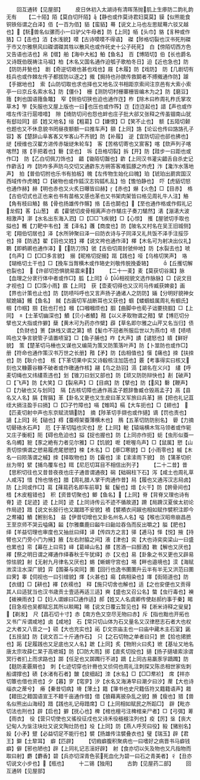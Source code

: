 <!-- { "loadSidebar": true } -->
　　回互通转【见屋部】
　　皮日休初入太湖诗有清晖荡抛肌上生瘆防二韵礼韵无有
　　【二十陌】陌【莫白切阡陌】【静也或作莫诗君妇莫莫】貘【似熊能食铜铁俗谓之白泽】佰【一百为佰】貊【蛮貊】蓦【说文上马也左思赋蓦六驳又越也】【馲兽名似骡而小一曰驴父牛母者】防【上同】帞【头巾】貉【豸种或作狢】□【击也】洦【水浅貌】嗼【古诗嗼嗼不得语】　磔【陟格切裂也汉书死刑磔于市又尔雅祭风曰磔谓磔其牲以散风也或作矺史十公子矺死】　白【傍陌切西方色又告语也洁也】帛【缯】舶【海中大舩】鲌【鱼名】　百【博陌切】伯【长也爵名又诗既伯旣祷注马祖】柏【木名又国名通作迫瓠子歌柏冬日】迫【近也急也】防【防防井甃也】　剧【奇逆切艰也甚也戏也】屐【木履】防【戏防】　防【几剧切有枝兵也或作棘左传子都拔防以逐之】撠【挶持也孙膑传救鬬者不搏撠通作防】躆【手据地也】　索【山防切取也求也择也又地名汉书相距京索间注京邑有大索小索亭一曰京丘名索水名】防【僵仆】　栅【测防切村栅寨栅皆编木为之】防【磨豆】簎【刺也国语簎鱼鼈】　窄【侧伯切狭也迫也通作迮】柞【除木曰柞周礼柞氏掌攻草木】笮【矢服也又屋上版也一曰也压也或作筰】迮【迮迮起也】諎【声也或作唶左传注行扈唶唶】　隙【绮防切问也怨也衅也庄子批大郤又张释之传虽锢南山犹有郄竝同】郤【姓又地名】绤【粗葛】□【嫌恨】□【笑不止也】　额【五陌切颡也题也又不休息貌书罔昼夜额额一曰推车声】頟【上同】詻【论讼也传曰詻詻孔子容】峉【楚辞山阜峉峉又岝峉山不齐貌】防【补履】　逆【宜防切迎也郤也拂也】縌【绶维也汉翟方进传赤韨縌朱轮车】　客【苦格切寄也又賔客】喀【欬声列子喀喀然】揢【手把着也】礊【坚也】　坼【丑格切裂】拆【开】防【跬步一曰距也或作□】　防【乙白切佩刀饰也】　齰【锄陌切齧也】齚【上同汉书灌尖齰舌自杀史记作齚舌】咋【防咋多声防乌交切又通齚东方朔答客难狐豚之咋虎】泎【瀺泎水落地声】　拍【普伯切拊也乐书有拍板】魄【左传物生始化曰魄】珀【琥珀出罽宾国汉西域传作虎魄】□【破物也或作鈲汉志钩鈲札乱】怕【憺怕静也】　吓【虎貊切怒也通作赫】赫【明也赤也又火炙日曝皆曰赫】【赤也】爀【火色】□【目赤】　格【古伯切式也正也来也书有苗格又感也革也又书架肉架皆曰格见周礼牛人注】觡【角有枝曰觡】骼【骨也扬雄传作髂】挌【击也鬬也】【至也通作格或作假礼记龙假】茖【山葱】　砉【霍虢切皮骨相离声亦作騞庄子奏刀騞然】湱【漰湱大波相激声】漷【水名出东海入泗】□【□□飞疾貌】□【心惊】　擭【屋虢切手取也搤也】韄【刀靶中韦也】濩【泽名】彠【商度也】防【陂名又村名在吴王旧城侧】　宅【翔伯切居也】泽【水所钟聚曰泽一曰防衣诗与子同泽又礼共饭不泽手注挼莎也】择【防选】翟【羽也又姓】襗【说文袴也通作泽】檡【木名可为射决出仪礼】鸅【即鹈鹕也通作泽】【防刀饰】虢【古伯切周封虢仲地】防【水裂去也】唬【鸟声】□【□□多言貌】　搦【昵格切捉搦】蹃【践也】哑【乌格切笑声】　垎【瑚格切土干也】□【挽车当胷横木或作辂史刘敬传脱挽委辂】
　　【丘擭切解也裂也】　【许郤切恐惧貌易震来】
　　【二十一麦】麦【莫获切谷属】脉【血理之分衺行体中者或作□】胍【上同】【相视貌文选作脉脉】□【说文目才视也】□【□霂小雨】霡【上同】　获【壶麦切得也又汉司马传臧获婢妾】画【界也计策也止也】防【防啧呌呼也又言声扬子通诸人之防防】婳【分明好貌神女赋姽婳】鳠【鱼名】　馘【古画切军战断耳也又获也】蝈【蝼蝈蛙属周礼有蝈氏】帼【巾帼】掴【批也打也】嘓【口嘓嘓烦也】腘【曲脚中也荀子诎要挠腘】□【上同】　【士革切幽深也】鰿【贝小者鰿】矠【以义矛取物谓之矠】擘【博厄切分擘也又大指或作擗】蘖【黄木可为药亦作檗】薜【草名即尔雅之山芹又名当归】债
　　【负财也】箦【牀栈又谓之第】帻【髪巾不冠者所服后世以为燕巾】啧【啧啧鸣也又争言貌管子请置啧室】□【鱼子脯也】咋【大声】謮【谴怒也】嫧【鲜好貌】　策【楚革切马棰也又谋也又编简为策又防策落叶声】防【卜筮防也或作□】册【符命也通作策汉书万世之长册】矠【矛】防【齿相值也】憡【痛也】拺【扶拺也】防【耿介也】　核【下革切果中实又诗殽核注加笾也】覈【考事得实曰核又刻也又糠覈谷糠不破者或作礉通作核】翮【鸟之劲羽】滆【湖名在义兴】　繣【呼麦切绳也又纬繣乖违也】划【锥刀曰划又部也】防【顽又防防辩快也】剨【破声】□【飞声】防【大笑】□【裂帛声】□【目病】防【擘也】防【风】礊【鞭声】□【力破也又与划同】　隔【古核切障也通作鬲孟子题辞鲁臧仓毁鬲孟子】鬲【县名又人名】膈【胷膈】革【卦名又更也又生皮曰革又军旅曰兵革】搹【把也礼记苴绖大搹注盈手曰搹】□【□子竹障也】嗝【雉鸣】槅【大车扼也】□【翅也】　【匹麦切射中声也东京赋流镝防】　摘【陟革切手撷也或作擿】谪【罚也责也】讁【上同】矺【磓也】棏【蚕棏架蚕薄横木也】　鳽【五革切防防别名】　礐【力摘切礐硞水石声】　厄【于革切隘也灾也】戹【上同】軶【辕端横木驾马领者或作轭又庄子衡枙】阨【碍也危迫也】搤【捉也握也】防【上同亦作扼】蚅【虫形似蚕一名乌蠋】豟【豕之絶有力者见尔雅】□【饥貌】呝【呝喔鸟声】□【鼠属】愬【山责切惊惧谓之愬易履虎尾愬愬】梀【木名】□【瘆□寒貌】□【小雨零也】槭【木名一曰陨落谓之槭】拺【择取物也】防【霰也】溹【溹溹雨下貌】　防【蒲革切织丝为带】繴【捕鸟覆车也】眲【尼厄切耳目不相信出列子】
　　【二十二昔】昔【思积切往也又昔昔夜夜也庄子通昔谓通夜】磶【础磶柱下石】泻【咸土也周礼草人咸泻】惜【怜也悋也】腊【周礼腊人掌干肉通作昔】舄【履也又通泻汉志舄卤】防【上同或作□】蕮【萚蕮药名即车前草】鬄【髲也】焟【火干】防【骻骨间也】棤【木皮粗错也】　积【资昔切聚也】鲫【鱼名】【上同】脊【背脊又理也诗有脊】迹【足迹】迹【上同】迹【上同诗传云不迹不循故道】蹐【局蹐汉夏侯太初论作局迹】踖【说文长胫行也又蹴踖不安貌】襀【襞襀衣间踧也相如赋作襞积注即今之帬襵】鰿【鲋别名】　益【伊昔切增也又卦名州名人名】嗌【喉也汉昭帝崩昌邑王至京师不哭云嗌痛】齸【尔雅麋鹿曰齸牛曰齝竝吞刍而反出嚼之】膉【肥也】　绎【羊益切理也审度也又抽丝曰绎】译【传四方之言】驿【逓马】怿【悦】掖【持臂也又门旁小门为掖】腋【左右肘脇之间】液【津也】奕【大也诗奕奕梁山一曰盛也累也】帟【幕在上曰帟】峄【葛峄山名】醳【苦酒一曰醇酒】斁【解也又厌也】襗【祭之明日谓之襗通作绎春秋壬午犹绎】亦【又也】易【卦象之书又更也又辟易惊怯貌】射【无射九月律名又厌也】蜴【蜥蜴守宫也】埸【畔也邉境也】湙【海赋浟湙注水深广貌】弈【围棊与奕同】圛【回行也逸书圛圛升云半有半无又洪范曰圛曰霁】睾【伺视也一曰引缯貌】燡【火甚也】痬【病相染也】墿【街陌道也】防【衣缝】□【耕也】襗【衣襦也】　释【施只切舍也解也】适【之也安便也又贡得其人曰适犹当也汉书歳贡士壹适再适三适】奭【盛也又召公名】螫【虫行毒也】襫【袯襫雨衣】□【妇人谓嫁曰□通作适】郝【姓又人名虞卿传使赵郝约事于秦】睗【目急视也吴都赋忘其所以睒睗】晹【说文日覆云暂见也】释【淅米诗释之叟叟】【剃发】　尺【昌石切十寸】赤【南方色又空尽无物曰赤】斥【指也黜也开拓也又书广斥谓咸地】卤【咸地】　石【常只切山体为石又量名又汉律厯志石者大也权之大者又八音之一】硕【大也充实也】祏【文宗庙主也一曰庙中藏木主石室】鼫【五技鼠】防【说文百二十斤通作石】　只【之石切物之单者曰只】摭【拾也捃摭也】跖【足履践也又足底也又人名】蹠【上同】炙【物附火曰炙】墌【基址又地名唐太宗攻薛仁杲于高墌城】防【□防大雨】掷【直炙切投也】擿【扬子擿埴索涂谓冥行者扪上而求路也】踯【任足也又踯躅行不进】蹢【上同古易羸豕孚蹢躅】防【麸防麦覈屑也】　刺【七迹切穿也针黹也又侦伺也周礼注刺探又陈丞相世家佐刺船谓撑也】碛【水渚有石者】皵【皮细起】洓【水名】□【□□帬衸】　席【祥亦切簟也借也资也】夕【暮】穸【窀穸】汐【水名又海涛早曰潮夕曰汐】蓆【大也诗缁衣之蓆兮】　瘠【秦昔切病】塉【薄土】籍【簿书也史尺籍伍符又籍籍语声】耤【耤田之耤国语宣王不耤千亩通作借】借【狼藉离披杂乱之貌】膌【瘦也】猎【兽名似熊出山海经】踖【践也礼记母踖席】□【上同相如赋民之所蹈□】　辟【毗亦切法也刑也】辟【启也】擗【抚心也】椑【棺也檀弓注椑棺亲尸者】□【弓弭】萆【雨衣】　役【营只切使也又徭役征戍也又诗禾役穟穟注列也】疫【厉】垼【丧大记甸人为垼注块灶又说文陶灶防也】坄【上同】防【燕人呼芡曰役】豛【猪别名】鈠【小矛】躄【必益切足不能行也】襞【扬雄传注襞叠衣也】璧【瑞玉】辟【君王】鐴【土犂耳】　癖【匹辟】
　　【切瘕癖腹积聚病也一曰嗜好之病晋书马癖钱癖】僻【邪也陋也】辟【上同礼记志滛好辟】　射【食亦切以矢及物也又凡指物而取曰射】麝【麝香】碧【兵亦切深青色苌死血化为碧一曰石之青美者】彳【丑亦切说文小步也】【瓶也】
　　十二锡【独用】
　　古韵【见屋药二部】
　　回互通转【见屋部】

